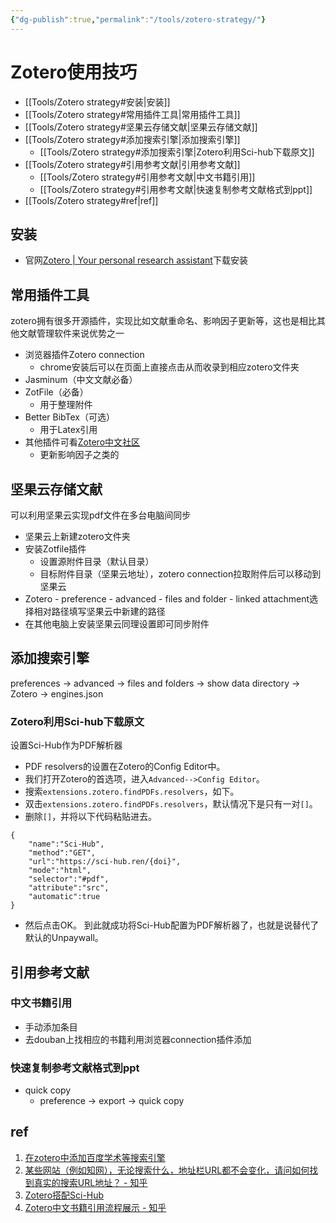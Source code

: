 ```yaml
---
{"dg-publish":true,"permalink":"/tools/zotero-strategy/"}
---
```



# Zotero使用技巧

- [[Tools/Zotero strategy#安装\|安装]]
- [[Tools/Zotero strategy#常用插件工具\|常用插件工具]]
- [[Tools/Zotero strategy#坚果云存储文献\|坚果云存储文献]]
- [[Tools/Zotero strategy#添加搜索引擎\|添加搜索引擎]]
	- [[Tools/Zotero strategy#添加搜索引擎\|Zotero利用Sci-hub下载原文]]
- [[Tools/Zotero strategy#引用参考文献\|引用参考文献]]
	- [[Tools/Zotero strategy#引用参考文献\|中文书籍引用]]
	- [[Tools/Zotero strategy#引用参考文献\|快速复制参考文献格式到ppt]]
- [[Tools/Zotero strategy#ref\|ref]]

## 安装
- 官网[Zotero | Your personal research assistant](https://www.zotero.org/)下载安装

## 常用插件工具
zotero拥有很多开源插件，实现比如文献重命名、影响因子更新等，这也是相比其他文献管理软件来说优势之一
- 浏览器插件Zotero connection
	- chrome安装后可以在页面上直接点击从而收录到相应zotero文件夹
- Jasminum（中文文献必备）
- ZotFile（必备）
	- 用于整理附件
- Better BibTex（可选）
	- 用于Latex引用
- 其他插件可看[Zotero中文社区](https://zotero-chinese.gitee.io/zotero-plugins/#/)
	- 更新影响因子之类的

## 坚果云存储文献
可以利用坚果云实现pdf文件在多台电脑间同步
- 坚果云上新建zotero文件夹
- 安装Zotfile插件
	- 设置源附件目录（默认目录）
	- 目标附件目录（坚果云地址），zotero connection拉取附件后可以移动到坚果云
- Zotero - preference - advanced - files and folder - linked attachment选择相对路径填写坚果云中新建的路径
- 在其他电脑上安装坚果云同理设置即可同步附件

## 添加搜索引擎
preferences -> advanced -> files and folders -> show data directory -> Zotero -> engines.json
### Zotero利用Sci-hub下载原文
设置Sci-Hub作为PDF解析器
- PDF resolvers的设置在Zotero的Config Editor中。
- 我们打开Zotero的首选项，进入`Advanced-->Config Editor`。
- 搜索`extensions.zotero.findPDFs.resolvers`，如下。
- 双击`extensions.zotero.findPDFs.resolvers`，默认情况下是只有一对`[]`。
- 删除`[]`，并将以下代码粘贴进去。
```text
{
    "name":"Sci-Hub",
    "method":"GET",
    "url":"https://sci-hub.ren/{doi}",
    "mode":"html",
    "selector":"#pdf",
    "attribute":"src",
    "automatic":true
}
```
- 然后点击OK。
到此就成功将Sci-Hub配置为PDF解析器了，也就是说替代了默认的Unpaywall。

## 引用参考文献
### 中文书籍引用
- 手动添加条目
- 去douban上找相应的书籍利用浏览器connection插件添加
### 快速复制参考文献格式到ppt
* quick copy
	* preference -> export -> quick copy

## ref

1. [在zotero中添加百度学术等搜索引擎](https://www.jianshu.com/p/3ce2f43daa3a)
2. [某些网站（例如知网），无论搜索什么，地址栏URL都不会变化，请问如何找到真实的搜索URL地址？ - 知乎](https://www.zhihu.com/question/320027167)
3. [Zotero搭配Sci-Hub](https://zhuanlan.zhihu.com/p/112141757)
4. [Zotero中文书籍引用流程展示 - 知乎](https://zhuanlan.zhihu.com/p/345447630)